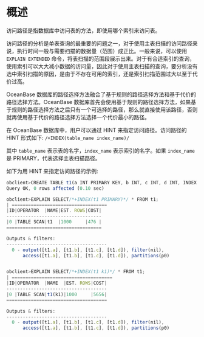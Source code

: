 概述 
=======================

访问路径是指数据库中访问表的方法，即使用哪个索引来访问表。

访问路径的分析是单表查询的最重要的问题之一，对于使用主表扫描的访问路径来说，执行时间一般与需要扫描的数据量（范围）成正比。一般来说，可以使用 `EXPLAIN EXTENDED` 命令，将表扫描的范围段展示出来。对于有合适索引的查询，使用索引可以大大减小数据的访问量，因此对于使用主表扫描的查询，要分析没有选中索引扫描的原因，是由于不存在可用的索引，还是索引扫描范围过大以至于代价过高。

OceanBase 数据库的路径选择方法融合了基于规则的路径选择方法和基于代价的路径选择方法。OceanBase 数据库首先会使用基于规则的路径选择方法，如果基于规则的路径选择方法之后只有一个可选择的路径，那么就直接使用该路径，否则就再使用基于代价的路径选择方法选择一个代价最小的路径。

在 OceanBase 数据库中，用户可以通过 HINT 来指定访问路径。访问路径的 HINT 形式如下: `/+INDEX(table_name index_name)/`

其中 `table_name` 表示表的名字，`index_name` 表示索引的名字。如果 `index_name` 是 PRIMARY，代表选择主表扫描路径。

如下为用 HINT 来指定访问路径的示例:

```javascript
obclient>CREATE TABLE t1(a INT PRIMARY KEY, b INT, c INT, d INT, INDEX k1(b,c));
Query OK, 0 rows affected (0.10 sec)

obclient>EXPLAIN SELECT/*+INDEX(t1 PRIMARY)*/ * FROM t1;
| ===================================
|ID|OPERATOR  |NAME|EST. ROWS|COST|
-----------------------------------
|0 |TABLE SCAN|t1  |1000     |476 |
===================================

Outputs & filters:
-------------------------------------
  0 - output([t1.a], [t1.b], [t1.c], [t1.d]), filter(nil),
      access([t1.a], [t1.b], [t1.c], [t1.d]), partitions(p0)


obclient>EXPLAIN SELECT/*+INDEX(t1 k1)*/ * FROM t1;
| =====================================
|ID|OPERATOR  |NAME  |EST. ROWS|COST|
-------------------------------------
|0 |TABLE SCAN|t1(k1)|1000     |5656|
=====================================

Outputs & filters:
-------------------------------------
  0 - output([t1.a], [t1.b], [t1.c], [t1.d]), filter(nil),
      access([t1.a], [t1.b], [t1.c], [t1.d]), partitions(p0)
```



